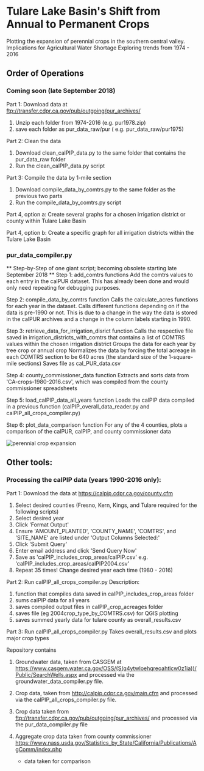 # Tulare Lake Basin's Shift from Annual to Permanent Crops 

Plotting the expansion of perennial crops in the southern central valley. 
Implications for Agricultural Water Shortage
Exploring trends from 1974 - 2016


## Order of Operations 
### Coming soon (late September 2018)
Part 1: Download data at ftp://transfer.cdpr.ca.gov/pub/outgoing/pur_archives/
1. Unzip each folder from 1974-2016 (e.g. pur1978.zip)
2. save each folder as pur_data_raw/pur<year>   ( e.g. pur_data_raw/pur1975) 

Part 2: Clean the data
1. Download clean_calPIP_data.py to the same folder that contains the pur_data_raw folder
2. Run the clean_calPIP_data.py script

Part 3: Compile the data by 1-mile section
1. Download compile_data_by_comtrs.py to the same folder as the previous two parts
2. Run the compile_data_by_comtrs.py script

Part 4, option a: Create several graphs for a chosen irrigation district or county within Tulare Lake Basin

Part 4, option b: Create a specific graph for all irrigation districts within the Tulare Lake Basin







### pur_data_compiler.py 
** Step-by-Step of one giant script; becoming obsolete starting late September 2018 ** 
Step 1: add_comtrs functions 
Add the comtrs values to each entry in the calPUR dataset. This has already been done and would only need repeating for debugging purposes. 

Step 2: compile_data_by_comtrs function 
Calls the calculate_acres functions for each year in the dataset. Calls different functions depending on if the data is pre-1990 or not.  This is due to a change in the way the data is stored in the calPUR archives and a change in the column labels starting in 1990. 

Step 3: retrieve_data_for_irrigation_disrict function 
Calls the respective file saved in irrigation_districts_with_comtrs that contains a list of COMTRS values within the chosen irrigation district 
Groups the data for each year by tree crop or annual crop 
Normalizes the data by forcing the total acreage in each COMTRS section to be 640 acres (the standard size of the 1-square-mile sections)
Saves file as cal_PUR_data<irrigation district>.csv 

Step 4: county_commissioner_data function
Extracts and sorts data from 'CA-crops-1980-2016.csv', which was compiled from the county commissioner spreadsheets 

Step 5: load_calPIP_data_all_years function
Loads the calPIP data compiled in a previous function (calPIP_overall_data_reader.py and calPIP_all_crops_compiler.py)  

Step 6: plot_data_comparison function
For any of the 4 counties, plots a comparison of the calPUR, calPIP, and county commissioner data


![perennial crop expansion](https://raw.githubusercontent.com/nataliemall/tulare_git_repo/master/abstract_figure_mall.png)


## Other tools:

### Processing the calPIP data (years 1990-2016 only):
Part 1: Download the data at https://calpip.cdpr.ca.gov/county.cfm 
1. Select desired counties (Fresno, Kern, Kings, and Tulare required for the following scripts)
2. Select desired year
3. Click 'Format Output'
4. Ensure 'AMOUNT_PLANTED', 'COUNTY_NAME', 'COMTRS', and 'SITE_NAME' are listed under 'Output Columns Selected:'
5. Click 'Submit Query'
6. Enter email address and click 'Send Query Now'
7. Save as 'calPIP_includes_crop_areas/calPIP<year>.csv'  e.g. 'calPIP_includes_crop_areas/calPIP2004.csv'
8. Repeat 35 times! Change desired year each time (1980 - 2016)

Part 2: Run calPIP_all_crops_compiler.py
Description: 
1. function that compiles data saved in calPIP_includes_crop_areas folder
2. sums calPIP data for all years 
3. saves compiled output files in calPIP_crop_acreages folder 
4. saves file (eg 2004crop_type_by_COMTRS.csv) for QGIS plotting 
5. saves summed yearly data for tulare county as overall_results.csv 

Part 3: Run calPIP_all_crops_compiler.py
Takes overall_results.csv and plots major crop types 



Repository contains 
1. Groundwater data, taken from CASGEM at https://www.casgem.water.ca.gov/OSS/(S(q4ytwloehqreoahtlcw0z1ia))/Public/SearchWells.aspx and processed via the groundwater_data_compiler.py file.

2. Crop data, taken from http://calpip.cdpr.ca.gov/main.cfm  and processed via the calPIP_all_crops_compiler.py file. 

3. Crop data taken from ftp://transfer.cdpr.ca.gov/pub/outgoing/pur_archives/ and processed via the pur_data_compiler.py file 

4. Aggregate crop data taken from county commissioner https://www.nass.usda.gov/Statistics_by_State/California/Publications/AgComm/index.php  
    - data taken for comparison 



